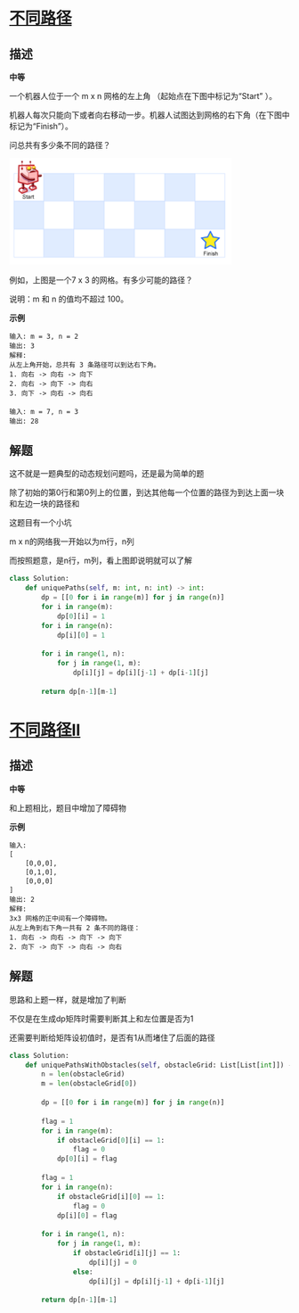 # [不同路径](https://leetcode-cn.com/problems/unique-paths/)

## 描述  
**中等**  

一个机器人位于一个 m x n 网格的左上角 （起始点在下图中标记为“Start” ）。

机器人每次只能向下或者向右移动一步。机器人试图达到网格的右下角（在下图中标记为“Finish”）。

问总共有多少条不同的路径？

<div align='left'><img src='img/62.png' width=400></div>

例如，上图是一个7 x 3 的网格。有多少可能的路径？

说明：m 和 n 的值均不超过 100。

**示例**

    输入: m = 3, n = 2
    输出: 3
    解释:
    从左上角开始，总共有 3 条路径可以到达右下角。
    1. 向右 -> 向右 -> 向下
    2. 向右 -> 向下 -> 向右
    3. 向下 -> 向右 -> 向右
    
    输入: m = 7, n = 3
    输出: 28

## 解题  

这不就是一题典型的动态规划问题吗，还是最为简单的题   

除了初始的第0行和第0列上的位置，到达其他每一个位置的路径为到达上面一块和左边一块的路径和  

这题目有一个小坑  

m x n的网络我一开始以为m行，n列  

而按照题意，是n行，m列，看上图即说明就可以了解  

```python 
class Solution:
    def uniquePaths(self, m: int, n: int) -> int:
        dp = [[0 for i in range(m)] for j in range(n)]
        for i in range(m):
            dp[0][i] = 1
        for i in range(n):
            dp[i][0] = 1
        
        for i in range(1, n):
            for j in range(1, m):
                dp[i][j] = dp[i][j-1] + dp[i-1][j]
        
        return dp[n-1][m-1]
```

# [不同路径II](https://leetcode-cn.com/problems/unique-paths-ii/)  

## 描述  
**中等**  

和上题相比，题目中增加了障碍物  

**示例** 

    输入:
    [
        [0,0,0],
        [0,1,0],
        [0,0,0]
    ]
    输出: 2
    解释:
    3x3 网格的正中间有一个障碍物。
    从左上角到右下角一共有 2 条不同的路径：
    1. 向右 -> 向右 -> 向下 -> 向下
    2. 向下 -> 向下 -> 向右 -> 向右

## 解题  
思路和上题一样，就是增加了判断  

不仅是在生成dp矩阵时需要判断其上和左位置是否为1  

还需要判断给矩阵设初值时，是否有1从而堵住了后面的路径  

```python
class Solution:
    def uniquePathsWithObstacles(self, obstacleGrid: List[List[int]]) -> int:
        n = len(obstacleGrid)
        m = len(obstacleGrid[0])

        dp = [[0 for i in range(m)] for j in range(n)]

        flag = 1
        for i in range(m):
            if obstacleGrid[0][i] == 1:
                flag = 0
            dp[0][i] = flag
        
        flag = 1
        for i in range(n):
            if obstacleGrid[i][0] == 1:
                flag = 0
            dp[i][0] = flag
        
        for i in range(1, n):
            for j in range(1, m):
                if obstacleGrid[i][j] == 1:
                    dp[i][j] = 0
                else:
                    dp[i][j] = dp[i][j-1] + dp[i-1][j]
        
        return dp[n-1][m-1]       

        
         

```